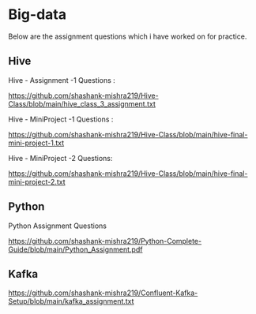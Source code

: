 # Big-data

Below are the assignment questions which i have worked on for practice.
## Hive

 Hive - Assignment -1 Questions :

https://github.com/shashank-mishra219/Hive-Class/blob/main/hive_class_3_assignment.txt


Hive - MiniProject -1 Questions :

https://github.com/shashank-mishra219/Hive-Class/blob/main/hive-final-mini-project-1.txt

Hive - MiniProject -2 Questions:

https://github.com/shashank-mishra219/Hive-Class/blob/main/hive-final-mini-project-2.txt

## Python 

Python Assignment Questions

https://github.com/shashank-mishra219/Python-Complete-Guide/blob/main/Python_Assignment.pdf

## Kafka
https://github.com/shashank-mishra219/Confluent-Kafka-Setup/blob/main/kafka_assignment.txt
